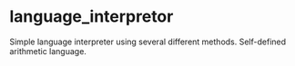 # language_interpretor
Simple language interpreter using several different methods. Self-defined arithmetic language.

